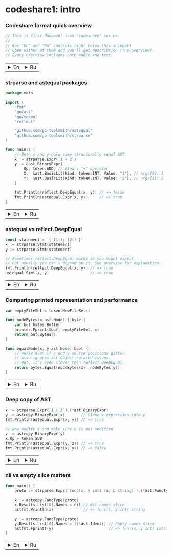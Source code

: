 # codeshare1: intro

### Codeshare format quick overview

```go
// This is first document from "codeshare" series.
//
// See "En" and "Ru" controls right below this snippet?
// Open either of them and you'll get description (the overview).
// Every overview includes both audio and text.
```
<table><tr><td><details><summary>En</summary>
<audio controls style="min-width: 400px">
    <source src="https://raw.githubusercontent.com/Quasilyte/arch_cfg/master/tmp/codeshare1_en_1.mp3" type="audio/mpeg">
</audio>

<p>All documents from this series are structured as a sequence
of code snippets with associated overview texts, one of which
you're currently reading (or listening). The advantage of audio recording
is an ability to concentrate your eyes on code while listening to explanation.</p>

<p>All code snippets contain comments that should make it possible
to interpret the message properly even without reading the overview notes.
This makes it possible to use these pages as a source of code recipes.</p>
</details></td><td><details><summary>Ru</summary>
<p>Все документы из этой серии структурированы в виде последовательности
из сниппетов кода, к каждому из которого прилагается описание, которое вы
в данный момент читаете (или слушаете).
Преимущество аудиозаписи в том, что вы можете продолжать концентрировать
ваш взгляд на коде, воспринимая пояснения к нему через слух.</p>

<p>В коде содержатся комментарии, которые позволяют разобраться в нём
без использования пояснительных записей, что позволяет использовать
данные страницы как источник рецептов.</p>
</details></td></tr></table>

### strparse and astequal packages

```go
package main

import (
    "fmt"
    "go/ast"
    "go/token"
    "reflect"

    "github.com/go-toolsmith/astequal"
    "github.com/go-toolsmith/strparse"
)

func main() {
    // Both x and y hold same structurally equal AST.
    x := strparse.Expr(`1 + 2`)
    y := &ast.BinaryExpr{
        Op: token.ADD, // Binary "+" operator
        X:  &ast.BasicLit{Kind: token.INT, Value: "1"}, // args[0]: 1
        Y:  &ast.BasicLit{Kind: token.INT, Value: "2"}, // args[1]: 2
    }

    fmt.Println(reflect.DeepEqual(x, y)) // => false
    fmt.Println(astequal.Expr(x, y))     // => true
}
```
<table><tr><td><details><summary>En</summary>
<p>In this example we're using two packages from <a href="https://github.com/go-toolsmith">go-toolsmith</a>: <a href="https://github.com/go-toolsmith/strparse">strparse</a>
and <a href="https://github.com/go-toolsmith/astequal">astequal</a>.</p>

<p>strparse package makes it easier to create simple AST nodes.
Basically, it's a simple wrapper around parser.ParseExpr and parser.ParseFile from
go/parser package. Its especially useful for tests and examples.</p>

<p>astequal package defines AST node equallity operations.
Unlike reflect.DeepEqual, it does not compare source positions, which
leads to different results in the snippet above.</p>

<p>No all code snippets from this series are like this.
Most examples contain only minimal amount of code required to describe a single idea.</p>
</details></td><td><details><summary>Ru</summary>
<p>В этом примере используются два пакета из <a href="https://github.com/go-toolsmith">go-toolsmith</a>: <a href="https://github.com/go-toolsmith/strparse">strparse</a>
и <a href="https://github.com/go-toolsmith/astequal">astequal</a>.</p>

<p>Пакет strparse упрощает создание простых AST элементов и является простой обёрткой
вызовов parser.ParseExpr и parser.ParseFile из пакета go/parser. Особенно полезен для примеров и тестов.</p>

<p>Пакет astequal позволяет сравнивать два AST элемента на равенство.
В отличие от reflect.DeepEqual, он не сравнивает позиции, отсюда разный
результат сравнения, наблюдаемый в коде выше.</p>

<p>Не все примеры из этой серии выглядят таким образом.
Большая часть примеров кода содержит лишь минимально необходимые элементы для описания одной идеи.</p>
</details></td></tr></table>

### astequal vs reflect.DeepEqual

```go
const statement = `{ f1(); f2() }`
x := strparse.Stmt(statement)
y := strparse.Stmt(statement)

// Sometimes reflect.DeepEqual works as you might expect.
// But usually you can't depend on it. See overview for explanation.
fmt.Println(reflect.DeepEqual(x, y)) // => true
astequal.Stmt(x, y)                  // => true
```

<table><tr><td><details><summary>En</summary>
<p>reflect.DeepEqual will correctly work only for nodes that have identical attributes.
Usually, this property satisfied when comparing AST created from the very same source
and for artifically created nodes.</p>

<p>In addition to token.Pos, there is also an ast.Object that makes getting predictable results
from reflect.DeepEqual problematic. Newer programs usually rely on types.Object,
but parser does initialize ast.Ident.Obj with these objects nonetheless.
This leads to another class of "unequal" nodes.</p>

<p>Because of these reasons it's impossible to correctly compare two AST nodes
with reflect.DeepEqual for syntactical equallity.</p>

<p>astequal does just that, compares for syntacitcal equallity.
What has the same AST structure treated as identical.</p>
</details></td><td><details><summary>Ru</summary>
<p>reflect.DeepEqual будет корректно работать только для случаев, когда у двух деревьев
совпадают все атрибуты. Обычно, это свойство соблюдается при сравнении AST, созданных
из одинаковых исходников и для искуственно созданных элементов.</p>

<p>Кроме позиций token.Pos, предсказуемой работе reflect.DeepEqual мешают ast.Object.
В новых программах, обычно, используют types.Object, но парсер всё равно заполняет
ast.Ident.Obj этими объектами. Это приводит к другому классу "неодинаковых" узлов.</p>

<p>Из-за этих причин корректно сравнить два AST элемента на синтаксическое равенство
через reflect.DeepEqual невозможно.</p>

<p>astequal сравнивает именно на синтаксическое равенство.
То, что имеет одинаковую AST структуру, считается идентичным.</p>
</details></td></tr></table>

### Comparing printed representation and performance

```go
var emptyFileSet = token.NewFileSet()

func nodeBytes(x ast.Node) []byte {
    var buf bytes.Buffer
    printer.Fprint(&buf, emptyFileSet, x)
    return buf.Bytes()
}

func equalNode(x, y ast.Node) bool {
    // Works even if x and y source positions differ.
    // Also ignores ast.Object-related issues.
    // But, it's even slower than reflect.DeepEqual.
    return bytes.Equal(nodeBytes(x), nodeBytes(y))
}
```
<table><tr><td><details><summary>En</summary>
<p>Comparing nodes printed representations is a more correct way to
do syntactical equallity check. This method works, but it's not optimal from performance point of view.</p>

<pre>
BenchmarkEqualExpr/astequal.Expr-8      5000000    325 ns/op     0 B/op    0 allocs/op
BenchmarkEqualExpr/astequal.Node-8      5000000    408 ns/op     0 B/op    0 allocs/op
BenchmarkEqualExpr/reflect.DeepEqual-8   100000  18088 ns/op  5094 B/op   78 allocs/op
BenchmarkEqualExpr/printer.Fprint-8       30000  42740 ns/op  8320 B/op  364 allocs/op
</pre>

<p>100+ times improvement is usually good enough to consider alternatives.</p>
</details></td><td><details><summary>Ru</summary>
<p>Более корретным способом проверить на синтаксическое равенство является сравнение
печатаемого представления элементов. Этот подход работает, но не является оптимальным с точки зрения производительности.</p>

<pre>
BenchmarkEqualExpr/astequal.Expr-8      5000000    325 ns/op     0 B/op    0 allocs/op
BenchmarkEqualExpr/astequal.Node-8      5000000    408 ns/op     0 B/op    0 allocs/op
BenchmarkEqualExpr/reflect.DeepEqual-8   100000  18088 ns/op  5094 B/op   78 allocs/op
BenchmarkEqualExpr/printer.Fprint-8       30000  42740 ns/op  8320 B/op  364 allocs/op
</pre>

<p>Разница более чем в 100 раз обычно является достаточной для рассмотрения альтернативы.</p>
</details></td></tr></table>

### Deep copy of AST

```go
x := strparse.Expr(`1 + 2`).(*ast.BinaryExpr)
y := astcopy.BinaryExpr(x)       // Clone x expression into y
fmt.Println(astequal.Expr(x, y)) // => true

// Now modify x and make sure y is not modified.
z := astcopy.BinaryExpr(y)
x.Op = token.SUB
fmt.Println(astequal.Expr(y, z)) // => true
fmt.Println(astequal.Expr(x, y)) // => false
```
<table><tr><td><details><summary>En</summary>
<p><a href="https://github.com/go-toolsmith/astcopy">astcopy</a> is another simple yet useful package.
It allows you to perform ast.Node deep copy with a single call.</p>

<p>You may want to clone AST when you need to get modified object without mutating original tree.</p>

<p>astcopy does copy associated comments, but ignores ast.Object elements.
In cause your tool needs to copy these objects, please, tell us about it in <a href="https://github.com/go-toolsmith/astcopy/issues/1">issue#1</a></p>
</details></td><td><details><summary>Ru</summary>
<p>Ещё одним простым и полезным пакетом является <a href="https://github.com/go-toolsmith/astcopy">astcopy</a>.
С его помощью можно копировать любой ast.Node.</p>

<p>Клонировать деревья может быть полезно при желании получить модифицированный объект,
не затрагивая при этом исходное дерево.</p>

<p>astcopy копирует ассоциированные комментарии, но игнорирует ast.Object элементы.
В случае, если в ваших задачах требуется копирование этих объектов,
расскажите нам об этом в <a href="https://github.com/go-toolsmith/astcopy/issues/1">issue#1</a></p>
</details></td></tr></table>

### nil vs empty slice matters

```go
func main() {
	proto := strparse.Expr(`func(x, y int) (a, b string)`).(*ast.FuncType)

	x := astcopy.FuncType(proto)
	x.Results.List[0].Names = nil // Nil names slice
	astfmt.Println(x)             // => func(x, y int) string

	y := astcopy.FuncType(proto)
	y.Results.List[0].Names = []*ast.Ident{} // Empty names slice
	astfmt.Fprintf(y)                        // => func(x, y int) (string)
}
```
<table><tr><td><details><summary>En</summary>
<p>Sometimes you need to pay extra attention for slices when working with AST.
Empty and nil slices may lead to a different behavior.
Code abode demonstrates how it affects <a href="https://golang.org/pkg/go/printer/">go/printer</a> package.
Note the extra surrounding parenthesis around output parameters.</p>

<p>When copying AST slice, you should do early nil check to avoid
returning empty slice as a copy of nil slice.
By the way, astcopy package provides several convenience functions for slice copying that
do the proper right for you.</p>

<p>You may had also noticed a href="https://github.com/go-toolsmith/astfmt">astfmt</a> package usage.
It makes AST printing and convertions of it to string easier.</p>
</details></td><td><details><summary>Ru</summary>
<p>В некоторых случаях при работе с AST следует уделять особое внимание слайсам.
Пустой и nil слайсы могут вести к разному поведению.
Код выше демонстрирует это на примере пакета <a href="https://golang.org/pkg/go/printer/">go/printer</a>.
Обратите внимание на наличие/отсутствие скобок вокруг возвращаемых параметров.</p>

<p>При копировании слайсов стоит делать раннюю проверку на nil, чтобы
избежать возвращения копии nil слайса в виде пустого слайса.
Кстати, astcopy предоставляет функции для копирования слайсов, которые учитывают эти особенности.</p>

<p>Вы также могли заметить использование нового пакета, <a href="https://github.com/go-toolsmith/astfmt">astfmt</a>.
Он позволяет с лёгкостью печатать AST элементы и приводить их к строковому представлению.</p>
</details></td></tr></table>